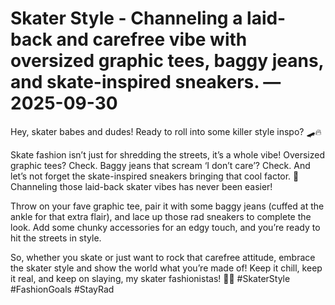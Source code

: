 # Skater Style - Channeling a laid-back and carefree vibe with oversized graphic tees, baggy jeans, and skate-inspired sneakers. — 2025-09-30

Hey, skater babes and dudes! Ready to roll into some killer style inspo? 🛹🔥

Skate fashion isn’t just for shredding the streets, it’s a whole vibe! Oversized graphic tees? Check. Baggy jeans that scream ‘I don’t care’? Check. And let’s not forget the skate-inspired sneakers bringing that cool factor. 💯 Channeling those laid-back skater vibes has never been easier!

Throw on your fave graphic tee, pair it with some baggy jeans (cuffed at the ankle for that extra flair), and lace up those rad sneakers to complete the look. Add some chunky accessories for an edgy touch, and you’re ready to hit the streets in style.

So, whether you skate or just want to rock that carefree attitude, embrace the skater style and show the world what you’re made of! Keep it chill, keep it real, and keep on slaying, my skater fashionistas! 🤘✨ #SkaterStyle #FashionGoals #StayRad